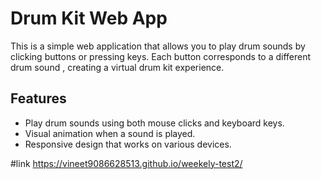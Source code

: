 # Drum Kit Web App

This is a simple web application that allows you to play drum sounds by clicking buttons or pressing keys. Each button corresponds to a different drum sound
, creating a virtual drum kit experience.

## Features

- Play drum sounds using both mouse clicks and keyboard keys.
- Visual animation when a sound is played.
- Responsive design that works on various devices.

#link
https://vineet9086628513.github.io/weekely-test2/
